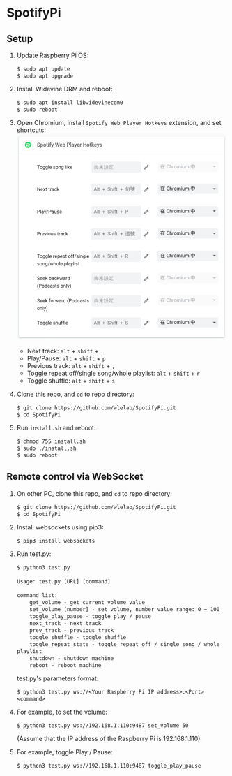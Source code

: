 # SpotifyPi

## Setup

1. Update Raspberry Pi OS:
    ```
    $ sudo apt update
    $ sudo apt upgrade
    ```
2. Install Widevine DRM and reboot:
    ```
    $ sudo apt install libwidevinecdm0
    $ sudo reboot
    ```
3. Open Chromium, install `Spotify Web Player Hotkeys` extension, and set shortcuts:
    ![shortcuts](imgs/hotkeys.png)
    - Next track: `alt` + `shift` + `.`
    - Play/Pause: `alt` + `shift` + `p`
    - Previous track: `alt` + `shift` + `,`
    - Toggle repeat off/single song/whole playlist: `alt` + `shift` + `r`
    - Toggle shuffle: `alt` + `shift` + `s`
    
4. Clone this repo, and `cd` to repo directory:
    ```
    $ git clone https://github.com/wlelab/SpotifyPi.git
    $ cd SpotifyPi
    ```
5. Run `install.sh` and reboot:
    ```
    $ chmod 755 install.sh
    $ sudo ./install.sh
    $ sudo reboot
    ```


## Remote control via WebSocket

1. On other PC, clone this repo, and `cd` to repo directory:
    ```
    $ git clone https://github.com/wlelab/SpotifyPi.git
    $ cd SpotifyPi
    ```
2. Install websockets using pip3:
    ```
    $ pip3 install websockets
    ```
3. Run test.py:
    ```
    $ python3 test.py

    Usage: test.py [URL] [command]

    command list:
        get_volume - get current volume value
        set_volume [number] - set volume, number value range: 0 ~ 100
        toggle_play_pause - toggle play / pause
        next_track - next track
        prev_track - previous track
        toggle_shuffle - toggle shuffle
        toggle_repeat_state - toggle repeat off / single song / whole playlist
        shutdown - shutdown machine
        reboot - reboot machine
    ```

    test.py's parameters format:
    ```
    $ python3 test.py ws://<Your Raspberry Pi IP address>:<Port> <command>
    ```
4. For example, to set the volume:
    ```
    $ python3 test.py ws://192.168.1.110:9487 set_volume 50
    ```
    (Assume that the IP address of the Raspberry Pi is 192.168.1.110)

5. For example, toggle Play / Pause:
    ```
    $ python3 test.py ws://192.168.1.110:9487 toggle_play_pause
    ```

